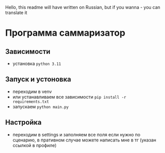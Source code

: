 Hello, this readme will have written on Russian, but if you wanna - you can translate it
# Программа саммаризатор

## Зависимости

- установка `python 3.11`

## Запуск и устоновка

- переходим в venv
- или устанавливаем все зависимости `pip install -r requirements.txt`
- запускаем `python main.py`

## Настройка

- переходим в settings и заполняем все поля если нужно по сценарию, в пративном случае можете написать мне в тг (указан ссылкой в профиле)